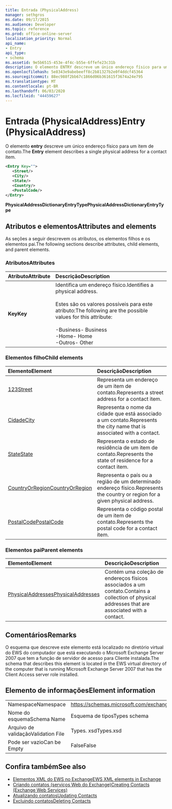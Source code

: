 ```yaml
---
title: Entrada (PhysicalAddress)
manager: sethgros
ms.date: 09/17/2015
ms.audience: Developer
ms.topic: reference
ms.prod: office-online-server
localization_priority: Normal
api_name:
- Entry
api_type:
- schema
ms.assetid: 9e5b6515-453e-4f4c-b55e-6ffefe23c31b
description: O elemento ENTRY descreve um único endereço físico para um item de contato.
ms.openlocfilehash: 5e8343e9abebeeff8c2b81327b2e0f4ddcf45364
ms.sourcegitcommit: 88ec988f2bb67c1866d06b361615f3674a24e795
ms.translationtype: MT
ms.contentlocale: pt-BR
ms.lasthandoff: 06/03/2020
ms.locfileid: "44459627"
---
```

# <a name="entry-physicaladdress"></a><span data-ttu-id="4fe60-103">Entrada (PhysicalAddress)</span><span class="sxs-lookup"><span data-stu-id="4fe60-103">Entry (PhysicalAddress)</span></span>

<span data-ttu-id="4fe60-104">O elemento **entry** descreve um único endereço físico para um item de contato.</span><span class="sxs-lookup"><span data-stu-id="4fe60-104">The **Entry** element describes a single physical address for a contact item.</span></span> 
  
```xml
<Entry Key="">
   <Street/>
   <City/>
   <State/>
   <Country/>
   <PostalCode/>
</Entry>
```

 <span data-ttu-id="4fe60-105">**PhysicalAddressDictionaryEntryType**</span><span class="sxs-lookup"><span data-stu-id="4fe60-105">**PhysicalAddressDictionaryEntryType**</span></span>
## <a name="attributes-and-elements"></a><span data-ttu-id="4fe60-106">Atributos e elementos</span><span class="sxs-lookup"><span data-stu-id="4fe60-106">Attributes and elements</span></span>

<span data-ttu-id="4fe60-107">As seções a seguir descrevem os atributos, os elementos filhos e os elementos pai.</span><span class="sxs-lookup"><span data-stu-id="4fe60-107">The following sections describe attributes, child elements, and parent elements.</span></span>
  
### <a name="attributes"></a><span data-ttu-id="4fe60-108">Atributos</span><span class="sxs-lookup"><span data-stu-id="4fe60-108">Attributes</span></span>

|<span data-ttu-id="4fe60-109">**Atributo**</span><span class="sxs-lookup"><span data-stu-id="4fe60-109">**Attribute**</span></span>|<span data-ttu-id="4fe60-110">**Descrição**</span><span class="sxs-lookup"><span data-stu-id="4fe60-110">**Description**</span></span>|
|:-----|:-----|
|<span data-ttu-id="4fe60-111">**Key**</span><span class="sxs-lookup"><span data-stu-id="4fe60-111">**Key**</span></span> <br/> | <span data-ttu-id="4fe60-112">Identifica um endereço físico.</span><span class="sxs-lookup"><span data-stu-id="4fe60-112">Identifies a physical address.</span></span><br/><br/> <span data-ttu-id="4fe60-113">Estes são os valores possíveis para este atributo:</span><span class="sxs-lookup"><span data-stu-id="4fe60-113">The following are the possible values for this attribute:</span></span><br/>  <br/><span data-ttu-id="4fe60-114">-Business</span><span class="sxs-lookup"><span data-stu-id="4fe60-114">-  Business</span></span>  <br/><span data-ttu-id="4fe60-115">-Home</span><span class="sxs-lookup"><span data-stu-id="4fe60-115">-  Home</span></span>  <br/><span data-ttu-id="4fe60-116">-Outros</span><span class="sxs-lookup"><span data-stu-id="4fe60-116">-  Other</span></span>  <br/> |
   
### <a name="child-elements"></a><span data-ttu-id="4fe60-117">Elementos filho</span><span class="sxs-lookup"><span data-stu-id="4fe60-117">Child elements</span></span>

|<span data-ttu-id="4fe60-118">**Elemento**</span><span class="sxs-lookup"><span data-stu-id="4fe60-118">**Element**</span></span>|<span data-ttu-id="4fe60-119">**Descrição**</span><span class="sxs-lookup"><span data-stu-id="4fe60-119">**Description**</span></span>|
|:-----|:-----|
|[<span data-ttu-id="4fe60-120">123</span><span class="sxs-lookup"><span data-stu-id="4fe60-120">Street</span></span>](street.md) <br/> |<span data-ttu-id="4fe60-121">Representa um endereço de um item de contato.</span><span class="sxs-lookup"><span data-stu-id="4fe60-121">Represents a street address for a contact item.</span></span>  <br/> |
|[<span data-ttu-id="4fe60-122">Cidade</span><span class="sxs-lookup"><span data-stu-id="4fe60-122">City</span></span>](city.md) <br/> |<span data-ttu-id="4fe60-123">Representa o nome da cidade que está associado a um contato.</span><span class="sxs-lookup"><span data-stu-id="4fe60-123">Represents the city name that is associated with a contact.</span></span>  <br/> |
|[<span data-ttu-id="4fe60-124">State</span><span class="sxs-lookup"><span data-stu-id="4fe60-124">State</span></span>](state-ex15websvcsotherref.md) <br/> |<span data-ttu-id="4fe60-125">Representa o estado de residência de um item de contato.</span><span class="sxs-lookup"><span data-stu-id="4fe60-125">Represents the state of residence for a contact item.</span></span>  <br/> |
|[<span data-ttu-id="4fe60-126">CountryOrRegion</span><span class="sxs-lookup"><span data-stu-id="4fe60-126">CountryOrRegion</span></span>](countryorregion.md) <br/> |<span data-ttu-id="4fe60-127">Representa o país ou a região de um determinado endereço físico.</span><span class="sxs-lookup"><span data-stu-id="4fe60-127">Represents the country or region for a given physical address.</span></span>  <br/> |
|[<span data-ttu-id="4fe60-128">PostalCode</span><span class="sxs-lookup"><span data-stu-id="4fe60-128">PostalCode</span></span>](postalcode.md) <br/> |<span data-ttu-id="4fe60-129">Representa o código postal de um item de contato.</span><span class="sxs-lookup"><span data-stu-id="4fe60-129">Represents the postal code for a contact item.</span></span>  <br/> |
   
### <a name="parent-elements"></a><span data-ttu-id="4fe60-130">Elementos pai</span><span class="sxs-lookup"><span data-stu-id="4fe60-130">Parent elements</span></span>

|<span data-ttu-id="4fe60-131">**Elemento**</span><span class="sxs-lookup"><span data-stu-id="4fe60-131">**Element**</span></span>|<span data-ttu-id="4fe60-132">**Descrição**</span><span class="sxs-lookup"><span data-stu-id="4fe60-132">**Description**</span></span>|
|:-----|:-----|
|[<span data-ttu-id="4fe60-133">PhysicalAddresses</span><span class="sxs-lookup"><span data-stu-id="4fe60-133">PhysicalAddresses</span></span>](physicaladdresses.md) <br/> |<span data-ttu-id="4fe60-134">Contém uma coleção de endereços físicos associados a um contato.</span><span class="sxs-lookup"><span data-stu-id="4fe60-134">Contains a collection of physical addresses that are associated with a contact.</span></span>  <br/> |
   
## <a name="remarks"></a><span data-ttu-id="4fe60-135">Comentários</span><span class="sxs-lookup"><span data-stu-id="4fe60-135">Remarks</span></span>

<span data-ttu-id="4fe60-136">O esquema que descreve este elemento está localizado no diretório virtual do EWS do computador que está executando o Microsoft Exchange Server 2007 que tem a função de servidor de acesso para Cliente instalada.</span><span class="sxs-lookup"><span data-stu-id="4fe60-136">The schema that describes this element is located in the EWS virtual directory of the computer that is running Microsoft Exchange Server 2007 that has the Client Access server role installed.</span></span>
  
## <a name="element-information"></a><span data-ttu-id="4fe60-137">Elemento de informações</span><span class="sxs-lookup"><span data-stu-id="4fe60-137">Element information</span></span>

|||
|:-----|:-----|
|<span data-ttu-id="4fe60-138">Namespace</span><span class="sxs-lookup"><span data-stu-id="4fe60-138">Namespace</span></span>  <br/> |https://schemas.microsoft.com/exchange/services/2006/types  <br/> |
|<span data-ttu-id="4fe60-139">Nome do esquema</span><span class="sxs-lookup"><span data-stu-id="4fe60-139">Schema Name</span></span>  <br/> |<span data-ttu-id="4fe60-140">Esquema de tipos</span><span class="sxs-lookup"><span data-stu-id="4fe60-140">Types schema</span></span>  <br/> |
|<span data-ttu-id="4fe60-141">Arquivo de validação</span><span class="sxs-lookup"><span data-stu-id="4fe60-141">Validation File</span></span>  <br/> |<span data-ttu-id="4fe60-142">Types. xsd</span><span class="sxs-lookup"><span data-stu-id="4fe60-142">Types.xsd</span></span>  <br/> |
|<span data-ttu-id="4fe60-143">Pode ser vazio</span><span class="sxs-lookup"><span data-stu-id="4fe60-143">Can be Empty</span></span>  <br/> |<span data-ttu-id="4fe60-144">False</span><span class="sxs-lookup"><span data-stu-id="4fe60-144">False</span></span>  <br/> |
   
## <a name="see-also"></a><span data-ttu-id="4fe60-145">Confira também</span><span class="sxs-lookup"><span data-stu-id="4fe60-145">See also</span></span>

- [<span data-ttu-id="4fe60-146">Elementos XML do EWS no Exchange</span><span class="sxs-lookup"><span data-stu-id="4fe60-146">EWS XML elements in Exchange</span></span>](ews-xml-elements-in-exchange.md)
- [<span data-ttu-id="4fe60-147">Criando contatos (serviços Web do Exchange)</span><span class="sxs-lookup"><span data-stu-id="4fe60-147">Creating Contacts (Exchange Web Services)</span></span>](https://msdn.microsoft.com/library/4845917e-70d1-481c-bbd7-011ec6571789%28Office.15%29.aspx)  
- [<span data-ttu-id="4fe60-148">Atualizando contatos</span><span class="sxs-lookup"><span data-stu-id="4fe60-148">Updating Contacts</span></span>](https://msdn.microsoft.com/library/9a865953-b94a-4229-b632-2dee433314be%28Office.15%29.aspx)  
- [<span data-ttu-id="4fe60-149">Excluindo contatos</span><span class="sxs-lookup"><span data-stu-id="4fe60-149">Deleting Contacts</span></span>](https://msdn.microsoft.com/library/fcc3dc84-cd3e-455e-a1a7-ae6921c9b588%28Office.15%29.aspx)

